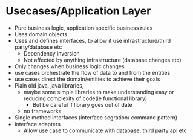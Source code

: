 # Usecases/Application Layer

- Pure business logic, application specific business rules
- Uses domain objects
- Uses and defines interfaces, to allow it use infrastructure/third party/database etc
    - Dependency inversion
    - Not affected by anything infrastructure (database changes etc)
- Only changes when business logic changes
- use cases orchestrate the flow of data to and from the entities
- use cases direct the domain/entities to achieve their goals
- Plain old java, java libraries, 
    - maybe some simple libraries to make understanding easy or reducing complexity of code(ie functional library) 
        - But be careful if library goes out of date
    - no frameworks
- Single method interfaces (interface segration/ command pattern)
- interface adapters
    - Allow use case to communicate with database, third party api etc